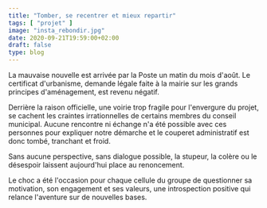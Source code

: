 ```yaml
---
title: "Tomber, se recentrer et mieux repartir"
tags: [ "projet" ]
image: "insta_rebondir.jpg"
date: 2020-09-21T19:59:00+02:00
draft: false
type: blog
---
```


La mauvaise nouvelle est arrivée par la Poste un matin du mois d'ao&ucirc;t. 
Le certificat d'urbanisme, demande légale faite à la mairie sur les grands principes d'aménagement,
est revenu négatif.

Derrière la raison officielle, une voirie trop fragile pour l'envergure du projet, se cachent les craintes 
irrationnelles de certains membres du conseil municipal. Aucune rencontre ni échange n'a été possible avec ces 
personnes pour expliquer notre démarche et le couperet administratif est donc tombé, tranchant et froid.

Sans aucune perspective, sans dialogue possible, la stupeur, la colère ou le désespoir laissent aujourd'hui place au 
renoncement.

Le choc a été l'occasion pour chaque cellule du groupe de questionner sa motivation, son engagement et ses valeurs, 
une introspection positive qui relance l'aventure sur de nouvelles bases.
